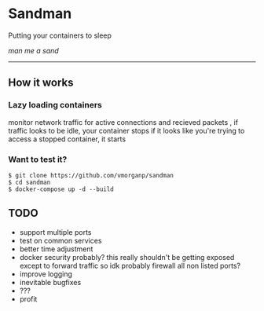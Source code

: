 # Sandman
Putting your containers to sleep  

*man me a sand*

---

## How it works
### Lazy loading containers
monitor network traffic for active connections and recieved packets , 
if traffic looks to be idle, your container stops
if it looks like you're trying to access a stopped container, it starts

### Want to test it?
```
$ git clone https://github.com/vmorganp/sandman
$ cd sandman
$ docker-compose up -d --build
```

## TODO
- support multiple ports
- test on common services
- better time adjustment
- docker security probably? this really shouldn't be getting exposed except to forward traffic so idk probably firewall all non listed ports?
- improve logging
- inevitable bugfixes
- ???
- profit

